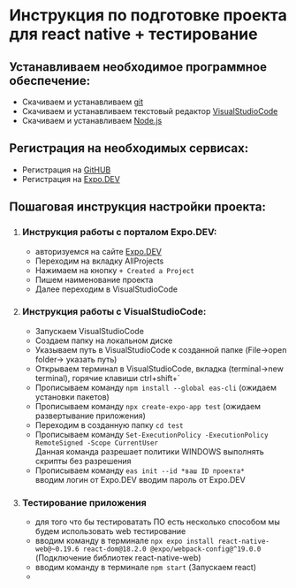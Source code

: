 # Инструкция по подготовке проекта для react native + тестирование

## Устанавливаем необходимое программное обеспечение:

 - Скачиваем и устанавливаем [git](https://git-scm.com/downloads) 
 - Скачиваем и устанавливаем текстовый редактор [VisualStudioCode](https://code.visualstudio.com/) 
 - Скачиваем и устанавливаем [Node.js](https://nodejs.org/ru)

## Регистрация на необходимых сервисах:

 - Регистрация на [GitHUB](https://github.com/) 
 - Регистрация на [Expo.DEV](https://expo.dev/) 

## Пошаговая инструкция настройки проекта: 


1. ### Инструкция работы с порталом Expo.DEV:

     - авторизуемся на сайте [Expo.DEV](https://expo.dev/) 
     - Переходим на вкладку AllProjects
     - Нажимаем на кнопку `+ Created a Project`
     - Пишем наименование проекта
     - Далее переходим в VisualStudioCode

2. ### Инструкция работы с VisualStudioCode:
    
     - Запускаем VisualStudioCode
     - Создаем папку на локальном диске
     - Указываем путь в VisualStudioCode к созданной папке (File->open folder-> указать путь)
     - Открываем терминал в VisualStudioCode, вкладка (terminal->new terminal), горячие клавиши ctrl+shift+`
     - Прописываем команду `npm install --global eas-cli` (ожидаем установки пакетов)
     - Прописываем команду `npx create-expo-app test` (ожидаем развертывание приложения)
     - Переходим в созданную папку `cd test`
     - Прописываем команду `Set-ExecutionPolicy -ExecutionPolicy RemoteSigned -Scope CurrentUser` <br/>
       Данная команда разрешает политики WINDOWS выполнять скрипты без разрешения
     - Прописываем команду `eas init --id *ваш ID проекта*` <br/> 
       вводим логин от Expo.DEV
       вводим пароль от Expo.DEV
    

3. ### Тестирование приложения  

     - для того что бы тестироватать ПО есть несколько способом мы будем использовать web тестирование
     - вводим команду в терминале `npx expo install react-native-web@~0.19.6 react-dom@18.2.0 @expo/webpack-config@^19.0.0`  (Подключение библиотек react-native-web)
     - вводим команду в терминале `npm start` (Запускаем react)
     - 


